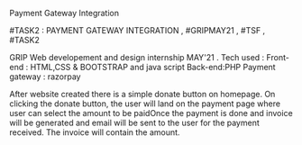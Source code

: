 Payment Gateway Integration


#TASK2 : PAYMENT GATEWAY INTEGRATION  , #GRIPMAY21  ,  #TSF  ,  #TASK2


GRIP Web developement and design internship MAY'21 . Tech used : Front-end : HTML,CSS & BOOTSTRAP and java script Back-end:PHP Payment gateway : razorpay

After website created there is a simple donate button on homepage. On clicking 
the donate button, the user will land on the payment page where 
user can select the amount to be paidOnce the payment is done and invoice will be generated and 
email will be sent to the user for the payment received. The 
invoice will contain the amount.


